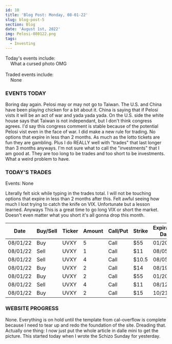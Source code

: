 ```yaml
---
id: 10
title: 'Blog Post: Monday, 08-01-22'
slug: blog-post-5
section: Blog
date: 'August 1st, 2022'
img: Pelosi-080122.png
tags:
  - Investing
---
```


Today's events include:<br>
&nbsp;&nbsp;&nbsp;&nbsp;What a cursed photo OMG
<br><br>
Traded events include:<br>
&nbsp;&nbsp;&nbsp;&nbsp;None

<!--more-->

### EVENTS TODAY

Boring day again. Pelosi may or may not go to Taiwan. The U.S. and China have been playing chicken for a bit about it. China is saying that if Pelosi vists it will be an act of war and yada yada yada. On the U.S. side the white house says that Taiwan is not independant, but I don't think congress agrees. I'd say this congress comment is stable because of the potential Pelosi vist even in the face of war. I did make a new rule for trading. No options that expire in less than 2 months. As much as the lotto tickets are fun they are gambling. Plus I do REALLY well with "trades" that last longer than 3 months anyways. I'm not sure what to call the "investments" that I am good at. They are too long to be trades and too short to be investments. What a weird problem to have.


### TODAY'S TRADES

Events: None

Literally felt sick while typing in the trades total. I will not be touching options that expire in less than 2 months after this. Felt awful seeing how much I lost trying to catch the knife on VIX. Unfortunate but a lesson learned. Anyways This is a great time to go long VIX or short the market. Doesn't even matter what you short it's all gonna drop this month.


| Date     | Buy/Sell | Ticker | Amount | Call/Put | Strike | Expiration Date | Average Price | Total |
| -------- | -------- | ------ | ------ | -------- | ------ | --------------- | ------------- | ----- |
| 08/01/22 | Buy      | UVXY   | 5      | Call     | $55    | 01/20/23        | $.94          | $455  |
| 08/01/22 | Sell     | UVXY   | 1      | Call     | $11    | 08/05/22        | $.29          | $29   |
| 08/01/22 | Sell     | UVXY   | 4      | Call     | $10.5  | 08/05/22        | $.44          | $176  |
| 08/01/22 | Buy      | UVXY   | 2      | Call     | $14    | 08/19/22        | $34           | $68   |
| 08/01/22 | Buy      | UVXY   | 2      | Call     | $55    | 01/20/23        | $.8           | $160  |
| 08/01/22 | Sell     | UVXY   | 4      | Call     | $11    | 08/12/22        | $.6675        | $267  |
| 08/01/22 | Buy      | UVXY   | 2      | Call     | $15    | 10/21/22        | $1.51         | $302  |


### WEBSITE PROGRESS

None. Everything is on hold until the template from cal-overflow is complete because I need to tear up and redo the foundation of the site. Dreading that. Actually one thing: I now just put the whole article in dalle mini to get the picture. This started today when I wrote the Schizo Sunday for yesterday.